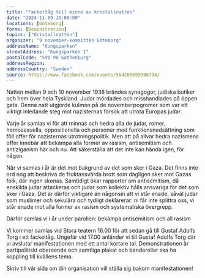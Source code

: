 ```yaml
---
title: "Fackeltåg till minne av kristallnatten"
date: "2024-11-09 16:00:00"
locations: [Göteborg]
forms: [Demonstration]
topics: ["Kristallnatten"]
organizer: "9 november-kommittén Göteborg"
addressName: "Kungsparken"
streetAddress: "Kungsparken 1"
postalCode: "590 90 Gothenburg"
addressRegion:
addressCountry: "Sweden"
source: https://www.facebook.com/events/564265099386794/
---
```

Natten mellan 9 och 10 november 1938 brändes synagogor, judiska butiker och hem över hela Tyskland. Judar mördades och misshandlades på öppen gata. Denna natt utgjorde kulmen på de novemberpogromer som var ett viktigt inledande steg mot nazisternas försök att utrota Europas judar.

Varje år samlas vi för att minnas och hedra alla de judar, romer, homosexuella, oppositionella och personer med funktionsnedsättning som föll offer för nazisternas utrotningspolitik. Men att på allvar hedra nazismens offer innebär att bekämpa alla former av rasism, antisemitism och antiziganism här och nu. Att säkerställa att det inte kan hända igen, för någon.

När vi samlas i år är det mot bakgrund av det som sker i Gaza. Det finns inte ord nog att beskriva de fruktansvärda brott som dagligen sker mot Gazas folk, där ingen skonas. Samtidigt ökar rapporter om antisemitism, då enskilda judar attackeras och judar som kollektiv hålls ansvariga för det som sker i Gaza. Det är därför viktigare än någonsin att vi står enade, såväl judar som muslimer och sekulära och tydligt deklarerar: ni får inte splittra oss, vi står enade mot alla former av rasism och systematiska övergrepp.

Därför samlas vi i år under parollen: bekämpa antisemitism och all rasism

Vi kommer samlas vid Stora teatern 16.00 för att sedan gå till Gustaf Adolfs Torg i ett fackeltåg. Ungefär vid 17.00 anländer vi till Gustaf Adolfs Torg där vi avslutar manifestationen med ett antal kortare tal. Demonstrationen är partipolitiskt oberoende och samtliga plakat och banderoller ska ha koppling till kvällens tema.

Skriv till vår sida om din organisation vill ställa sig bakom manifestationen!